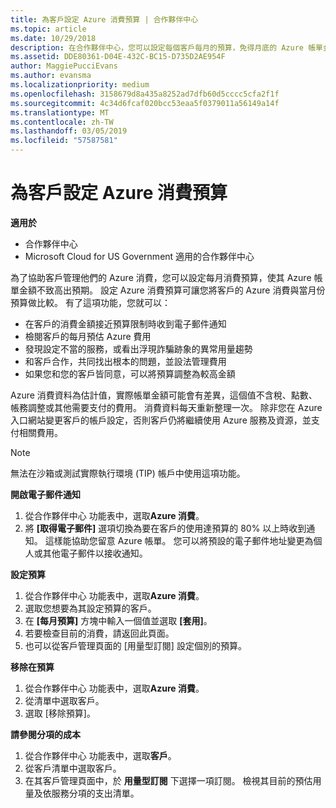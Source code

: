 ```yaml
---
title: 為客戶設定 Azure 消費預算 | 合作夥伴中心
ms.topic: article
ms.date: 10/29/2018
description: 在合作夥伴中心，您可以設定每個客戶每月的預算，免得月底的 Azure 帳單金額讓他們很吃驚。
ms.assetid: DDE80361-D04E-432C-BC15-D735D2AE954F
author: MaggiePucciEvans
ms.author: evansma
ms.localizationpriority: medium
ms.openlocfilehash: 3158679d8a435a8252ad7dfb60d5cccc5cfa2f1f
ms.sourcegitcommit: 4c34d6fcaf020bcc53eaa5f0379011a56149a14f
ms.translationtype: MT
ms.contentlocale: zh-TW
ms.lasthandoff: 03/05/2019
ms.locfileid: "57587581"
---
```

# <a name="set-an-azure-spending-budget-for-your-customers"></a>為客戶設定 Azure 消費預算

**適用於**

-  合作夥伴中心
-  Microsoft Cloud for US Government 適用的合作夥伴中心

為了協助客戶管理他們的 Azure 消費，您可以設定每月消費預算，使其 Azure 帳單金額不致高出預期。 設定 Azure 消費預算可讓您將客戶的 Azure 消費與當月份預算做比較。 有了這項功能，您就可以： 

-   在客戶的消費金額接近預算限制時收到電子郵件通知
-   檢閱客戶的每月預估 Azure 費用
-   發現設定不當的服務，或看出浮現詐騙跡象的異常用量趨勢
-   和客戶合作，共同找出根本的問題，並設法管理費用
-   如果您和您的客戶皆同意，可以將預算調整為較高金額

Azure 消費資料為估計值，實際帳單金額可能會有差異，這個值不含稅、點數、帳務調整或其他需要支付的費用。 消費資料每天重新整理一次。 除非您在 Azure 入口網站變更客戶的帳戶設定，否則客戶仍將繼續使用 Azure 服務及資源，並支付相關費用。 

> [!NOTE]  
> 無法在沙箱或測試實際執行環境 (TIP) 帳戶中使用這項功能。

**開啟電子郵件通知**
1.  從合作夥伴中心 功能表中，選取**Azure 消費**。
2.  將 **\[取得電子郵件\]** 選項切換為要在客戶的使用達預算的 80% 以上時收到通知。 這樣能協助您留意 Azure 帳單。 您可以將預設的電子郵件地址變更為個人或其他電子郵件以接收通知。

**設定預算**
1.  從合作夥伴中心 功能表中，選取**Azure 消費**。
2.  選取您想要為其設定預算的客戶。 
3. 在 **\[每月預算\]** 方塊中輸入一個值並選取 **\[套用\]**。
4.  若要檢查目前的消費，請返回此頁面。
5.  也可以從客戶管理頁面的 \[用量型訂閱\] 設定個別的預算。

**移除在預算**
1.  從合作夥伴中心 功能表中，選取**Azure 消費**。
2.  從清單中選取客戶。
3.  選取 \[移除預算\]。

**請參閱分項的成本**
1.  從合作夥伴中心 功能表中，選取**客戶**。
2.  從客戶清單中選取客戶。
3.  在其客戶管理頁面中，於 **用量型訂閱** 下選擇一項訂閱。 檢視其目前的預估用量及依服務分項的支出清單。


 

 



